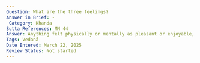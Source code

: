 ```yaml
---
Question: What are the three feelings?
Answer in Brief: -
 Category: Khanda
Sutta References: MN 44
Answer: Anything felt physically or mentally as pleasant or enjoyable, that is pleasant feeling. Anything felt physically or mentally as painful or unpleasant, that is painful feeling. Anything felt physically or mentally as neither pleasurable nor painful, that is neutral feeling.
Tags: Vedanā
Date Entered: March 22, 2025
Review Status: Not started
---
```

